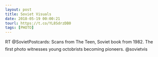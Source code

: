 ```yaml
---
layout: post
title: Soviet Visuals
date: 2018-05-19 00:00:21
tourl: https://t.co/YL8SdrzDB0
tags: [PHOTO]
---
```

RT @SovietPostcards: Scans from The Teen, Soviet book from 1982. The first photo witnesses young octobrists becoming pioneers.
@sovietvis